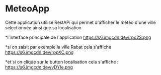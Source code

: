# MeteoApp
Cette application utilise RestAPi qui permet d'afficher le météo d'une ville selectionnée ainsi que sa localisation

*l'interface principale de l'application
https://s6.imgcdn.dev/rpo2S.png

*si on saisit par exemple la ville Rabat cela s'affiche 
https://s6.imgcdn.dev/rppXC.png

*et si on clique sur le button localisation cela s'affiche :
https://s6.imgcdn.dev/vDYIe.png
